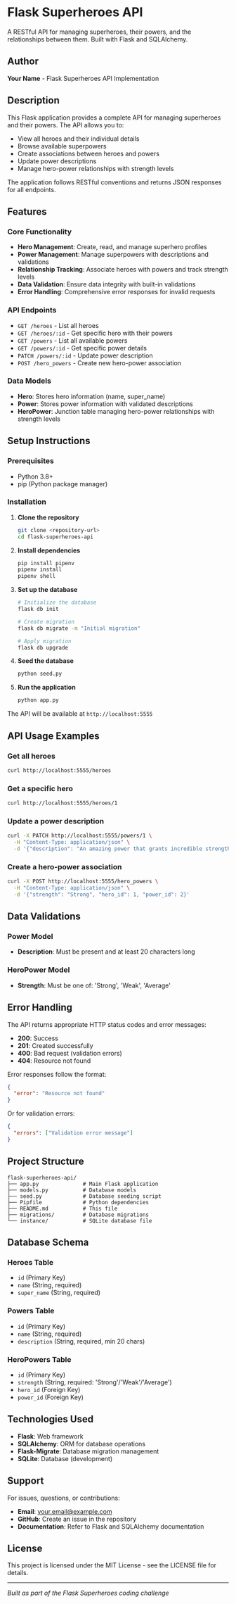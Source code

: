 # Flask Superheroes API

A RESTful API for managing superheroes, their powers, and the relationships between them. Built with Flask and SQLAlchemy.

## Author
**Your Name** - Flask Superheroes API Implementation

## Description

This Flask application provides a complete API for managing superheroes and their powers. The API allows you to:

- View all heroes and their individual details
- Browse available superpowers
- Create associations between heroes and powers
- Update power descriptions
- Manage hero-power relationships with strength levels

The application follows RESTful conventions and returns JSON responses for all endpoints.

## Features

### Core Functionality
- **Hero Management**: Create, read, and manage superhero profiles
- **Power Management**: Manage superpowers with descriptions and validations
- **Relationship Tracking**: Associate heroes with powers and track strength levels
- **Data Validation**: Ensure data integrity with built-in validations
- **Error Handling**: Comprehensive error responses for invalid requests

### API Endpoints
- `GET /heroes` - List all heroes
- `GET /heroes/:id` - Get specific hero with their powers
- `GET /powers` - List all available powers
- `GET /powers/:id` - Get specific power details
- `PATCH /powers/:id` - Update power description
- `POST /hero_powers` - Create new hero-power association

### Data Models
- **Hero**: Stores hero information (name, super_name)
- **Power**: Stores power information with validated descriptions
- **HeroPower**: Junction table managing hero-power relationships with strength levels

## Setup Instructions

### Prerequisites
- Python 3.8+
- pip (Python package manager)

### Installation

1. **Clone the repository**
   ```bash
   git clone <repository-url>
   cd flask-superheroes-api
   ```

2. **Install dependencies**
   ```bash
   pip install pipenv
   pipenv install
   pipenv shell
   ```

3. **Set up the database**
   ```bash
   # Initialize the database
   flask db init
   
   # Create migration
   flask db migrate -m "Initial migration"
   
   # Apply migration
   flask db upgrade
   ```

4. **Seed the database**
   ```bash
   python seed.py
   ```

5. **Run the application**
   ```bash
   python app.py
   ```

The API will be available at `http://localhost:5555`

## API Usage Examples

### Get all heroes
```bash
curl http://localhost:5555/heroes
```

### Get a specific hero
```bash
curl http://localhost:5555/heroes/1
```

### Update a power description
```bash
curl -X PATCH http://localhost:5555/powers/1 \
  -H "Content-Type: application/json" \
  -d '{"description": "An amazing power that grants incredible strength to the wielder"}'
```

### Create a hero-power association
```bash
curl -X POST http://localhost:5555/hero_powers \
  -H "Content-Type: application/json" \
  -d '{"strength": "Strong", "hero_id": 1, "power_id": 2}'
```

## Data Validations

### Power Model
- **Description**: Must be present and at least 20 characters long

### HeroPower Model
- **Strength**: Must be one of: 'Strong', 'Weak', 'Average'

## Error Handling

The API returns appropriate HTTP status codes and error messages:

- **200**: Success
- **201**: Created successfully
- **400**: Bad request (validation errors)
- **404**: Resource not found

Error responses follow the format:
```json
{
  "error": "Resource not found"
}
```

Or for validation errors:
```json
{
  "errors": ["Validation error message"]
}
```

## Project Structure

```
flask-superheroes-api/
├── app.py              # Main Flask application
├── models.py           # Database models
├── seed.py             # Database seeding script
├── Pipfile             # Python dependencies
├── README.md           # This file
├── migrations/         # Database migrations
└── instance/           # SQLite database file
```

## Database Schema

### Heroes Table
- `id` (Primary Key)
- `name` (String, required)
- `super_name` (String, required)

### Powers Table
- `id` (Primary Key)
- `name` (String, required)
- `description` (String, required, min 20 chars)

### HeroPowers Table
- `id` (Primary Key)
- `strength` (String, required: 'Strong'/'Weak'/'Average')
- `hero_id` (Foreign Key)
- `power_id` (Foreign Key)

## Technologies Used

- **Flask**: Web framework
- **SQLAlchemy**: ORM for database operations
- **Flask-Migrate**: Database migration management
- **SQLite**: Database (development)

## Support

For issues, questions, or contributions:

- **Email**: your.email@example.com
- **GitHub**: Create an issue in the repository
- **Documentation**: Refer to Flask and SQLAlchemy documentation

## License

This project is licensed under the MIT License - see the LICENSE file for details.

---

*Built as part of the Flask Superheroes coding challenge*